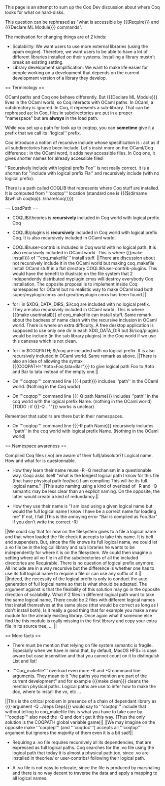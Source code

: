 This page is an attempt to sum up the Coq Dev discussion about where Coq looks for what on hard-disks.

This question can be rephrased as "what is accessible by {{{Require}}} and {{{Declare ML Module}}} commands".

The motivation for changing things are of 2 kinds:
 * Scalability: We want users to use more external libraries (using the opam engine). Therefore, we want users to be able to have a lot of different libraries installed on their systems. Installing a library mustn't break an existing setting.
 * Library development simplification: We want to make life easier for people working on a development that depends on the current development version of a library they develop.

== Terminology ==

OCaml paths and Coq one behave differently. But {{{Declare ML Module}}} lives in the OCaml world, so Coq interacts with OCaml paths.
In OCaml, a subdirectory is ignored. In Coq, it represents a sub-library. That can be rephrased as: In Coq, files in subdirectories are put in a proper "namespace" but are __always__ in the load path.

While you set up a path for look up to coqtop, you can __sometime__ give it a prefix that we call its ''logical'' prefix.

Coq introduce a notion of recursive include whose specification is : act as if all subdirectories have been include.
Let's insist more on the OCaml/Coq difference : in the OCaml word, it adds new accessible files. In Coq one, it gives shorter names for already accessible files!

''Recursively include with logical prefix Foo'' is not really correct. It is a shorten for ''include with logical prefix Fla'' and recursively include (with no logical prefix).

There is a path called COQLIB that represents where Coq stuff are installed. It is computed from '''coqtop''' location (standard one is {{{$(dirname $(which coqtop))../share/coq/}}})

== LoadPath ==

 * COQLIB/theories is __recursively__ included in Coq world with logical prefix Coq 
 * COQLIB/plugins is __recursively__ included in Coq world with logical prefix Coq. It is also recursively included in OCaml world.
 * COQLIB/user-contrib is included in Coq world with no logical path. It is also recursively included in OCaml world.
 This is where {{{make install}}} of '''coq_makefile''' install stuff.
 ||There are discussion about not recursively include it in the OCaml world but making coq_makefile install OCaml stuff in a flat directory COQLIB/user-contrib-plugins. This would have the benefit to illustrate on the file system that 2 independently distributed myplugin.cmxs will destroy everybody Coq installation. The opposite proposal is to implement inside Coq namespaces for OCaml but no realistic way to make OCaml load both super/myplugin.cmxs and great/myplugin.cmxs has been found.||

 * for i in $XDG_DATA_DIRS; $i/coq are included with no logical prefix. They are also recursively included in OCaml world.
 This is where {{{make userinstall}}} of coq_makefile can install stuff.
 Same remark about the badness of name clash with the recursive inclusion in OCaml world. There is where an extra difficulty. A free desktop application is supposed to use only one dir in each XDG_DATA_DIR but $i/coq/plugins would be include (in the sub library plugins) in the Coq world if we use this canevas which is not clean.

 * for i in $COQPATH; $i/coq are included with no logical prefix. It is also recursively included in OCaml world.
 Same remark as above.
 ||There is also an idea of allowing the syntax {{{COQPATH="/toto=Foo;tata=Bar"}}} to give logical path Foo to /toto and Bar to tata instead of the empty one.||

 * On '''coqtop''' command line {{{-I path}}} includes ''path'' in the OCaml world. (Nothing in the Coq world)

 * On '''coqtop''' command line {{{-Q path Name}}} includes ''path'' in the coq world with the logical prefix Name. (nothing in the OCaml world) (TODO : if {{{-Q . ""}}} works is unclear)

 Remember that subdirs are there but in their namespaces.

 * On '''coqtop''' command line {{{-R path Name}}} recursively includes ''path'' in the coq world with logical prefix Name. (Nothing in the OCaml world)

== Namespace awareness ==

Compiled Coq files (.vo) are aware of their full(/absolute?) Logical name. How and what for is questonnable.

 * How they learn their name reuse -R -Q mechanism in a questionable way. Coqc asks itself "what is the longest logical path I know for this file (that have physical path foo/bar) I am compiling This will be its full logical name."
 ||This auto naming using a kind of overload of -R and -Q semantic may be less clear than an explicit naming. On the opposite, the latter would create a kind of redundancy.||

 * How they use their name is "I am load using a given logical name but would the full logical name I know I have be a correct name for loading me" If not, I fail (This is the annoying error "Bar is compiled as Foo.Bar" if you don't write the correct -R)

 ||We could say that for now on the filesystem gives to a file a logical name and that when loaded the file check it accepts to take this name. It is belt and suspenders. But, since the file knows its full logical name, we could let a vo file be in the logical library and sub libraries he wants to be independently for where it is on the filesystem. We could then imagine a setting where all vo file in all the subdirectories of all the included directories are Requirable. There is no question of logical prefix anymore. All include are in a way recursive but the difference is whether one has to use its full logical name to require a file or can use any suffix of it.||
 ||Indeed, the necessity of the logical prefix is only to conduct the auto generation of full logical name so that is what should be adapted. The argument against is that the flexibility of this solution may go in the opposite direction of scalability. What if 2 files in different logical path want to take the same logical name, There could be 2 files with different logical names that install themselves at the same place (that would be correct as long as I don't install both), Is it really a good thing that for example you make a new module for the already existing library. Once again what if someone else find the this module is really missing in the first library and copy your extra file in its source tree, ... ||

== More facts ==
 * There must be mention that relying on file system semantic is fragile. Especially when we have in mind that, by default, MacOS HFS+ is case aware but case insensitive and that you cannot count on it to distinguish List and list!

 * '''Coq_makefile''' overload even more -R and -Q command line arguments. They mean to it "the paths you mention are part of the current development" and for example {{{make clean}}} cleans the mention physical paths. Logical paths are use to infer how to make the doc, where to install the vo, etc ...

 ||This is the critical problem in presence of a chain of dependant library as {{{-argument -Q ../deps Deps}}} would say to '''coqtop''' include that without telling to coq_makefile this is what you have to take care by '''coqdep''' also need the -Q and don't get it this way. (Thus the only solution is the COQPATH global variable game)||
 ||We may imagine on the opposite make '''coqdep''' (and '''coqdoc''') accepts all '''coqtop''' argument but ignores the majority of them even it is a bit sad!||

 * Requiring a .vo file requires recursively all its dependencies, that are expressed as full logical paths.  Coq searches for the .vo file using the logical
   path that today it is almost a physical path too, since .vo are installed in theories/ or user-contribs/ following their logical path. 

 * A .vo file is not easy to relocate, since the file is produced by marshaling and there is no way decent to traverse the data and apply a mapping to all 
   logical names.
